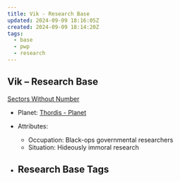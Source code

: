 ```yaml
---
title: Vik - Research Base
updated: 2024-09-09 18:16:05Z
created: 2024-09-09 18:14:20Z
tags:
  - base
  - pwp
  - research
---
```


## Vik &ndash; Research Base

[Sectors Without Number](https://sectorswithoutnumber.com/sector/bfDcBzTtgpeyLUfwzjio/researchBase/L2EnMx6Ns2upBkmKtQ3R)

- Planet: [Thordis - Planet](../../../Gaming/StarsWithoutNumber/PiratesWithoutPlunder/Thordis%20-%20Planet.md)

- Attributes:
   -   Occupation: Black-ops governmental researchers
   -   Situation: Hideously immoral research

- Research Base Tags
	-  

